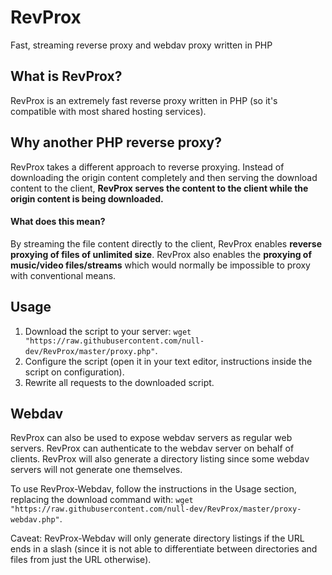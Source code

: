 # RevProx
Fast, streaming reverse proxy and webdav proxy written in PHP

## What is RevProx?
RevProx is an extremely fast reverse proxy written in PHP (so it's compatible with most shared hosting services).

## Why another PHP reverse proxy?
RevProx takes a different approach to reverse proxying. Instead of downloading the origin content completely and then serving the download content to the client, **RevProx serves the content to the client while the origin content is being downloaded.**

#### What does this mean?
By streaming the file content directly to the client, RevProx enables **reverse proxying of files of unlimited size**. RevProx also enables the **proxying of music/video files/streams** which would normally be impossible to proxy with conventional means.

## Usage
1. Download the script to your server: `wget "https://raw.githubusercontent.com/null-dev/RevProx/master/proxy.php"`.
2. Configure the script (open it in your text editor, instructions inside the script on configuration).
3. Rewrite all requests to the downloaded script.

## Webdav
RevProx can also be used to expose webdav servers as regular web servers. RevProx can authenticate to the webdav server on behalf of clients. RevProx will also generate a directory listing since some webdav servers will not generate one themselves.

To use RevProx-Webdav, follow the instructions in the Usage section, replacing the download command with: `wget "https://raw.githubusercontent.com/null-dev/RevProx/master/proxy-webdav.php"`.

Caveat: RevProx-Webdav will only generate directory listings if the URL ends in a slash (since it is not able to differentiate between directories and files from just the URL otherwise).

